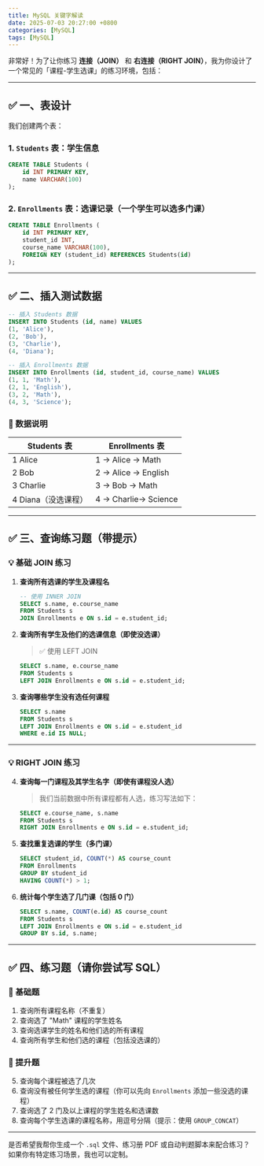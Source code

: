 ```yaml
---
title: MySQL 关键字解读
date: 2025-07-03 20:27:00 +0800
categories: [MySQL]
tags: [MySQL]
---
```

非常好！为了让你练习 **连接（JOIN）** 和 **右连接（RIGHT JOIN）**，我为你设计了一个常见的「课程-学生选课」的练习环境，包括：

---

## ✅ 一、表设计

我们创建两个表：

### 1. `Students` 表：学生信息

```sql
CREATE TABLE Students (
    id INT PRIMARY KEY,
    name VARCHAR(100)
);
```

### 2. `Enrollments` 表：选课记录（一个学生可以选多门课）

```sql
CREATE TABLE Enrollments (
    id INT PRIMARY KEY,
    student_id INT,
    course_name VARCHAR(100),
    FOREIGN KEY (student_id) REFERENCES Students(id)
);
```

---

## ✅ 二、插入测试数据

```sql
-- 插入 Students 数据
INSERT INTO Students (id, name) VALUES
(1, 'Alice'),
(2, 'Bob'),
(3, 'Charlie'),
(4, 'Diana');

-- 插入 Enrollments 数据
INSERT INTO Enrollments (id, student_id, course_name) VALUES
(1, 1, 'Math'),
(2, 1, 'English'),
(3, 2, 'Math'),
(4, 3, 'Science');
```

### 📌 数据说明

| Students 表    | Enrollments 表         |
| ------------- | --------------------- |
| 1 Alice       | 1  → Alice  → Math    |
| 2 Bob         | 2  → Alice  → English |
| 3 Charlie     | 3  → Bob    → Math    |
| 4 Diana（没选课程） | 4  → Charlie→ Science |

---

## ✅ 三、查询练习题（带提示）

### 💡 基础 JOIN 练习

1. **查询所有选课的学生及课程名**

   ```sql
   -- 使用 INNER JOIN
   SELECT s.name, e.course_name
   FROM Students s
   JOIN Enrollments e ON s.id = e.student_id;
   ```

2. **查询所有学生及他们的选课信息（即使没选课）**

   > ✅ 使用 LEFT JOIN

   ```sql
   SELECT s.name, e.course_name
   FROM Students s
   LEFT JOIN Enrollments e ON s.id = e.student_id;
   ```

3. **查询哪些学生没有选任何课程**

   ```sql
   SELECT s.name
   FROM Students s
   LEFT JOIN Enrollments e ON s.id = e.student_id
   WHERE e.id IS NULL;
   ```

---

### 💡 RIGHT JOIN 练习

4. **查询每一门课程及其学生名字（即使有课程没人选）**

   > 我们当前数据中所有课程都有人选，练习写法如下：

   ```sql
   SELECT e.course_name, s.name
   FROM Students s
   RIGHT JOIN Enrollments e ON s.id = e.student_id;
   ```

5. **查找重复选课的学生（多门课）**

   ```sql
   SELECT student_id, COUNT(*) AS course_count
   FROM Enrollments
   GROUP BY student_id
   HAVING COUNT(*) > 1;
   ```

6. **统计每个学生选了几门课（包括 0 门）**

   ```sql
   SELECT s.name, COUNT(e.id) AS course_count
   FROM Students s
   LEFT JOIN Enrollments e ON s.id = e.student_id
   GROUP BY s.id, s.name;
   ```

---

## ✅ 四、练习题（请你尝试写 SQL）

### 📝 基础题

1. 查询所有课程名称（不重复）
2. 查询选了 "Math" 课程的学生姓名
3. 查询选课学生的姓名和他们选的所有课程
4. 查询所有学生和他们选的课程（包括没选课的）

### 📝 提升题

5. 查询每个课程被选了几次
6. 查询没有被任何学生选的课程（你可以先向 `Enrollments` 添加一些没选的课程）
7. 查询选了 2 门及以上课程的学生姓名和选课数
8. 查询每个学生选课的课程名称，用逗号分隔（提示：使用 `GROUP_CONCAT`）

---

是否希望我帮你生成一个 `.sql` 文件、练习册 PDF 或自动判题脚本来配合练习？如果你有特定练习场景，我也可以定制。
